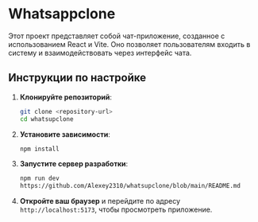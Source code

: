 # Whatsappclone

Этот проект представляет собой чат-приложение, созданное с использованием React и Vite. Оно позволяет пользователям входить в систему и взаимодействовать через интерфейс чата.

## Инструкции по настройке

1. **Клонируйте репозиторий**:
   ```bash
   git clone <repository-url>
   cd whatsupclone
   ```

2. **Установите зависимости**:
   ```bash
   npm install
   ```

3. **Запустите сервер разработки**:
   ```bash
   npm run dev
   https://github.com/Alexey2310/whatsupclone/blob/main/README.md
   ```

4. **Откройте ваш браузер** и перейдите по адресу `http://localhost:5173`, чтобы просмотреть приложение.
